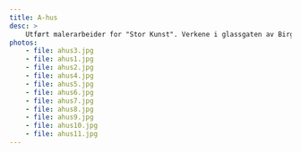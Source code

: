 ```yaml
---
title: A-hus
desc: >
    Utført malerarbeider for "Stor Kunst". Verkene i glassgaten av Birgir Andresson er 27 m høye. Arbeidene er utført for Signex.
photos:
    - file: ahus3.jpg
    - file: ahus1.jpg
    - file: ahus2.jpg
    - file: ahus4.jpg
    - file: ahus5.jpg
    - file: ahus6.jpg
    - file: ahus7.jpg
    - file: ahus8.jpg
    - file: ahus9.jpg
    - file: ahus10.jpg
    - file: ahus11.jpg
---
```


